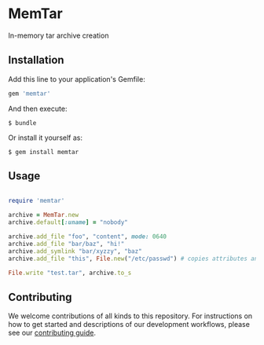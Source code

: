 # MemTar

In-memory tar archive creation

## Installation

Add this line to your application's Gemfile:

```ruby
gem 'memtar'
```

And then execute:

    $ bundle

Or install it yourself as:

    $ gem install memtar

## Usage

```ruby

require 'memtar'

archive = MemTar.new
archive.default[:uname] = "nobody"

archive.add_file "foo", "content", mode: 0640
archive.add_file "bar/baz", "hi!"
archive.add_symlink "bar/xyzzy", "baz"
archive.add_file "this", File.new("/etc/passwd") # copies attributes and content

File.write "test.tar", archive.to_s
```

## Contributing

We welcome contributions of all kinds to this repository. For instructions on
how to get started and descriptions of our development workflows, please see our
[contributing guide](CONTRIBUTING.md).
